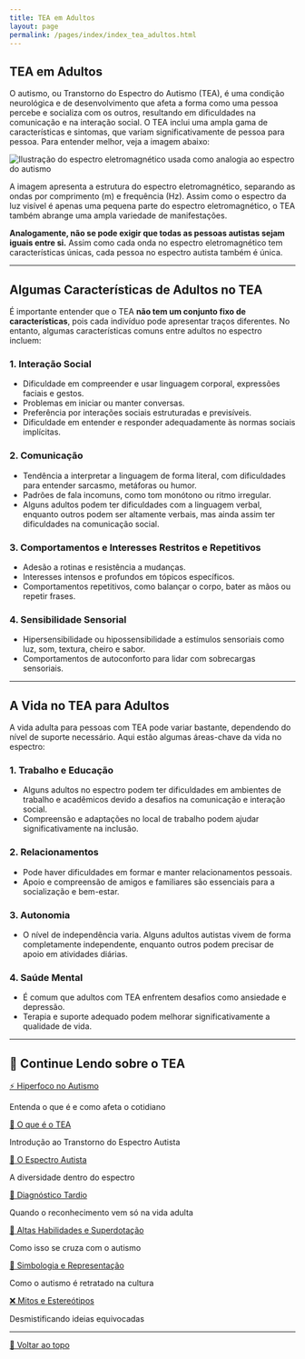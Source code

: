 ```yaml
---
title: TEA em Adultos
layout: page
permalink: /pages/index/index_tea_adultos.html
---
```


<a id="tea-em-adultos"></a>

## TEA em Adultos

O autismo, ou Transtorno do Espectro do Autismo (TEA), é uma condição neurológica e de desenvolvimento que afeta a forma como uma pessoa percebe e socializa com os outros, resultando em dificuldades na comunicação e na interação social. O TEA inclui uma ampla gama de características e sintomas, que variam significativamente de pessoa para pessoa. Para entender melhor, veja a imagem abaixo:

![Ilustração do espectro eletromagnético usada como analogia ao espectro do autismo](https://itxesco.github.io/assets/figuras/autismo/espectro_eletromagnetico.png)

A imagem apresenta a estrutura do espectro eletromagnético, separando as ondas por comprimento (m) e frequência (Hz). Assim como o espectro da luz visível é apenas uma pequena parte do espectro eletromagnético, o TEA também abrange uma ampla variedade de manifestações.

**Analogamente, não se pode exigir que todas as pessoas autistas sejam iguais entre si.** Assim como cada onda no espectro eletromagnético tem características únicas, cada pessoa no espectro autista também é única.

---

## Algumas Características de Adultos no TEA

É importante entender que o TEA **não tem um conjunto fixo de características**, pois cada indivíduo pode apresentar traços diferentes. No entanto, algumas características comuns entre adultos no espectro incluem:

### 1. Interação Social
- Dificuldade em compreender e usar linguagem corporal, expressões faciais e gestos.
- Problemas em iniciar ou manter conversas.
- Preferência por interações sociais estruturadas e previsíveis.
- Dificuldade em entender e responder adequadamente às normas sociais implícitas.

### 2. Comunicação
- Tendência a interpretar a linguagem de forma literal, com dificuldades para entender sarcasmo, metáforas ou humor.
- Padrões de fala incomuns, como tom monótono ou ritmo irregular.
- Alguns adultos podem ter dificuldades com a linguagem verbal, enquanto outros podem ser altamente verbais, mas ainda assim ter dificuldades na comunicação social.

### 3. Comportamentos e Interesses Restritos e Repetitivos
- Adesão a rotinas e resistência a mudanças.
- Interesses intensos e profundos em tópicos específicos.
- Comportamentos repetitivos, como balançar o corpo, bater as mãos ou repetir frases.

### 4. Sensibilidade Sensorial
- Hipersensibilidade ou hipossensibilidade a estímulos sensoriais como luz, som, textura, cheiro e sabor.
- Comportamentos de autoconforto para lidar com sobrecargas sensoriais.

---

## A Vida no TEA para Adultos

A vida adulta para pessoas com TEA pode variar bastante, dependendo do nível de suporte necessário. Aqui estão algumas áreas-chave da vida no espectro:

### 1. Trabalho e Educação
- Alguns adultos no espectro podem ter dificuldades em ambientes de trabalho e acadêmicos devido a desafios na comunicação e interação social.
- Compreensão e adaptações no local de trabalho podem ajudar significativamente na inclusão.

### 2. Relacionamentos
- Pode haver dificuldades em formar e manter relacionamentos pessoais.
- Apoio e compreensão de amigos e familiares são essenciais para a socialização e bem-estar.

### 3. Autonomia
- O nível de independência varia. Alguns adultos autistas vivem de forma completamente independente, enquanto outros podem precisar de apoio em atividades diárias.

### 4. Saúde Mental
- É comum que adultos com TEA enfrentem desafios como ansiedade e depressão.
- Terapia e suporte adequado podem melhorar significativamente a qualidade de vida.  

---

## 🔎 Continue Lendo sobre o TEA

<div class="grid grid-cols-1 sm:grid-cols-2 lg:grid-cols-3 gap-6 mt-6">

  <div class="bg-gray-50 border-l-4 border-blue-600 p-4 rounded-xl shadow-sm hover:shadow-lg transition transform hover:-translate-y-1">
    <a href="/pages/index/index_hiperfoco.html" class="text-blue-700 font-semibold flex items-center text-lg">
      ⚡ Hiperfoco no Autismo
    </a>
    <p class="text-gray-700 mt-1 text-sm">Entenda o que é e como afeta o cotidiano</p>
  </div>

  <div class="bg-gray-50 border-l-4 border-blue-600 p-4 rounded-xl shadow-sm hover:shadow-lg transition transform hover:-translate-y-1">
    <a href="/pages/index/index_tea.html" class="text-blue-700 font-semibold flex items-center text-lg">
      🧠 O que é o TEA
    </a>
    <p class="text-gray-700 mt-1 text-sm">Introdução ao Transtorno do Espectro Autista</p>
  </div>

  <div class="bg-gray-50 border-l-4 border-blue-600 p-4 rounded-xl shadow-sm hover:shadow-lg transition transform hover:-translate-y-1">
    <a href="/pages/autismo/espectro.html" class="text-blue-700 font-semibold flex items-center text-lg">
      🎨 O Espectro Autista
    </a>
    <p class="text-gray-700 mt-1 text-sm">A diversidade dentro do espectro</p>
  </div>

  <div class="bg-gray-50 border-l-4 border-blue-600 p-4 rounded-xl shadow-sm hover:shadow-lg transition transform hover:-translate-y-1">
    <a href="/pages/autismo/diagnosticotardio.html" class="text-blue-700 font-semibold flex items-center text-lg">
      📌 Diagnóstico Tardio
    </a>
    <p class="text-gray-700 mt-1 text-sm">Quando o reconhecimento vem só na vida adulta</p>
  </div>

  <div class="bg-gray-50 border-l-4 border-blue-600 p-4 rounded-xl shadow-sm hover:shadow-lg transition transform hover:-translate-y-1">
    <a href="/pages/autismo/habilidades.html" class="text-blue-700 font-semibold flex items-center text-lg">
      🌟 Altas Habilidades e Superdotação
    </a>
    <p class="text-gray-700 mt-1 text-sm">Como isso se cruza com o autismo</p>
  </div>

  <div class="bg-gray-50 border-l-4 border-blue-600 p-4 rounded-xl shadow-sm hover:shadow-lg transition transform hover:-translate-y-1">
    <a href="/pages/autismo/identificadao.html" class="text-blue-700 font-semibold flex items-center text-lg">
      🧩 Simbologia e Representação
    </a>
    <p class="text-gray-700 mt-1 text-sm">Como o autismo é retratado na cultura</p>
  </div>

  <div class="bg-gray-50 border-l-4 border-blue-600 p-4 rounded-xl shadow-sm hover:shadow-lg transition transform hover:-translate-y-1">
    <a href="/pages/autismo/mitos.html" class="text-blue-700 font-semibold flex items-center text-lg">
      ❌ Mitos e Estereótipos
    </a>
    <p class="text-gray-700 mt-1 text-sm">Desmistificando ideias equivocadas</p>
  </div>

</div>

---

[🔼 Voltar ao topo](#tea-em-adultos)
